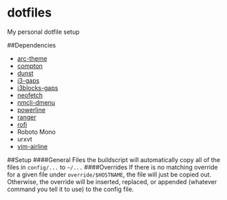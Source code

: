 # dotfiles
My personal dotfile setup

##Dependencies
 * [arc-theme](https://github.com/horst3180/arc-theme)
 * [compton](https://github.com/chjj/compton)
 * [dunst](https://github.com/knopwob/dunst)
 * [i3-gaps](https://github.com/Airblader/i3/tree/gaps)
 * [i3blocks-gaps](https://github.com/Airblader/i3blocks-gaps)
 * [neofetch](https://github.com/dylanaraps/neofetch)
 * [nmcli-dmenu](https://github.com/firecat53/nmcli-dmenu)
 * [powerline](https://github.com/powerline/powerline)
 * [ranger](https://github.com/ranger/ranger)
 * [rofi](https://github.com/DaveDavenport/rofi)
 * Roboto Mono
 * urxvt
 * [vim-airline](https://github.com/vim-airline/vim-airline)

##Setup
####General Files
the buildscript will automatically copy all of the files in `config/...` to `~/...`
####Overrides
If there is no matching override for a given file under `override/$HOSTNAME`, the file will just be copied out.
Otherwise, the override will be inserted, replaced, or appended (whatever command you tell it to use) to the config file.
